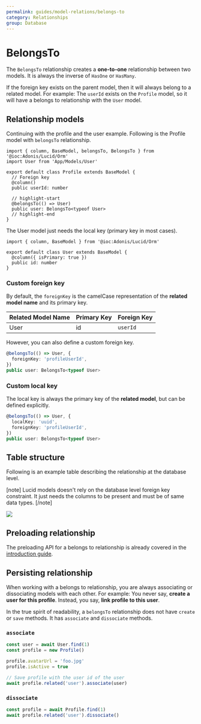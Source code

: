 ```yaml
---
permalink: guides/model-relations/belongs-to
category: Relationships
group: Database
---
```


# BelongsTo
The `BelongsTo` relationship creates a **one-to-one** relationship between two models. It is always the inverse of `HasOne` or `HasMany`.

If the foreign key exists on the parent model, then it will always belong to a related model. For example: The `userId` exists on the `Profile` model, so it will have a belongs to relationship with the `User` model.

## Relationship models
Continuing with the profile and the user example. Following is the Profile model with `belongsTo` relationship.

```ts{}{app/Models/Profile.ts}
import { column, BaseModel, belongsTo, BelongsTo } from '@ioc:Adonis/Lucid/Orm'
import User from 'App/Models/User'

export default class Profile extends BaseModel {
  // Foreign key
  @column()
  public userId: number

  // highlight-start
  @belongsTo(() => User)
  public user: BelongsTo<typeof User>
  // highlight-end
}
```

The User model just needs the local key (primary key in most cases).

```ts{}{app/Models/User.ts}
import { column, BaseModel } from '@ioc:Adonis/Lucid/Orm'

export default class User extends BaseModel {
  @column({ isPrimary: true })
  public id: number
}
```

### Custom foreign key
By default, the `foreignKey` is the camelCase representation of the **related model name** and its primary key.

| Related Model Name | Primary Key | Foreign Key |
|-------------|-------------|-------------|
| User | id | `userId` |

However, you can also define a custom foreign key.

```ts
@belongsTo(() => User, {
  foreignKey: 'profileUserId',
})
public user: BelongsTo<typeof User>
```

### Custom local key
The local key is always the primary key of the **related model**, but can be defined explicitly.

```ts
@belongsTo(() => User, {
  localKey: 'uuid',
  foreignKey: 'profileUserId',
})
public user: BelongsTo<typeof User>
```

## Table structure
Following is an example table describing the relationship at the database level.

[note]
Lucid models doesn't rely on the database level foreign key constraint. It just needs the columns to be present and must be of same data types.
[/note]

![](https://res.cloudinary.com/adonis-js/image/upload/q_100/v1588083599/adonisjs.com/belongs-to.png)

## Preloading relationship
The preloading API for a belongs to relationship is already covered in the [introduction guide](/guides/model-relations/introduction#preloading-relationship).

## Persisting relationship
When working with a belongs to relationship, you are always associating or dissociating models with each other. For example: You never say, **create a user for this profile**. Instead, you say, **link profile to this user**.

In the true spirit of readability, a `belongsTo` relationship does not have `create` or `save` methods. It has `associate` and `dissociate` methods.

### `associate`

```ts
const user = await User.find(1)
const profile = new Profile()

profile.avatarUrl = 'foo.jpg'
profile.isActive = true

// Save profile with the user id of the user
await profile.related('user').associate(user)
```

### `dissociate`

```ts
const profile = await Profile.find(1)
await profile.related('user').dissociate()
```
